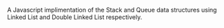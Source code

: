 A Javascript implimentation of the Stack and Queue data structures using Linked List and Double Linked List respectively.